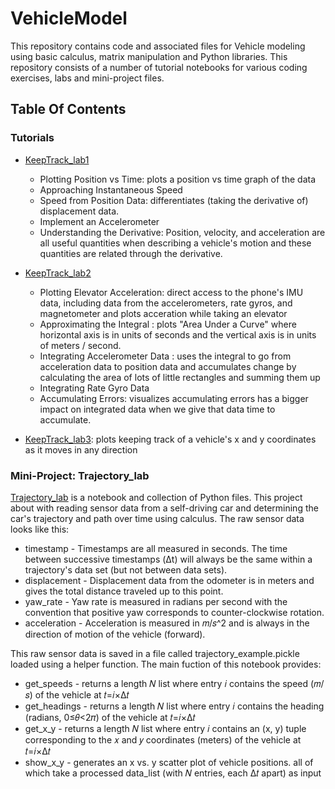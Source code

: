 # VehicleModel
This repository contains code and associated files for Vehicle modeling using basic calculus, matrix manipulation and Python libraries. This repository consists of a number of tutorial notebooks for various coding exercises, labs and mini-project files.

## Table Of Contents

### Tutorials
* [KeepTrack_lab1](/KeepTrack_lab1) 
    * Plotting Position vs Time: plots a position vs time graph of the data
    * Approaching Instantaneous Speed
    * Speed from Position Data: differentiates (taking the derivative of) displacement data.
    * Implement an Accelerometer
    * Understanding the Derivative: Position, velocity, and acceleration are all useful quantities when describing a vehicle's motion and these quantities are related through the derivative.

* [KeepTrack_lab2](/KeepTrack_lab2)
    * Plotting Elevator Acceleration: direct access to the phone's IMU data, including data from the accelerometers, rate gyros, and magnetometer and plots acceration while taking an elevator
    * Approximating the Integral : plots "Area Under a Curve" where horizontal axis is in units of seconds and the vertical axis is in units of meters / second.
    * Integrating Accelerometer Data : uses the integral to go from acceleration data to position data and accumulates change by calculating the area of lots of little rectangles and summing them up
    * Integrating Rate Gyro Data
    * Accumulating Errors: visualizes accumulating errors has a bigger impact on integrated data when we give that data time to accumulate.
 
* [KeepTrack_lab3](/KeepTrack_lab0): plots keeping track of a vehicle's x and y coordinates as it moves in any direction


### Mini-Project: Trajectory_lab
[Trajectory_lab](/Trajectories_lab/Reconstructing%20Trajectories.ipynb) is a notebook and collection of Python files. This project about with reading sensor data from a self-driving car and determining the car's trajectory and path over time using calculus. The raw sensor data looks like this: 
* timestamp - Timestamps are all measured in seconds. The time between successive timestamps (Δt) will always be the same within a trajectory's data set (but not between data sets).
* displacement - Displacement data from the odometer is in meters and gives the total distance traveled up to this point.
* yaw_rate - Yaw rate is measured in radians per second with the convention that positive yaw corresponds to counter-clockwise rotation.
* acceleration - Acceleration is measured in 𝑚/𝑠^2 and is always in the direction of motion of the vehicle (forward).

This raw sensor data is saved in a file called trajectory_example.pickle loaded using a helper function. The main fuction of this notebook provides:
* get_speeds - returns a length 𝑁 list where entry 𝑖 contains the speed (𝑚/𝑠) of the vehicle at 𝑡=𝑖×Δ𝑡 
* get_headings - returns a length 𝑁 list where entry 𝑖 contains the heading (radians, 0≤𝜃<2𝜋) of the vehicle at 𝑡=𝑖×Δ𝑡
* get_x_y - returns a length 𝑁 list where entry 𝑖 contains an (x, y) tuple corresponding to the 𝑥 and 𝑦 coordinates (meters) of the vehicle at 𝑡=𝑖×Δ𝑡
* show_x_y - generates an x vs. y scatter plot of vehicle positions.
all of which take a processed data_list (with 𝑁 entries, each Δ𝑡  apart) as input
